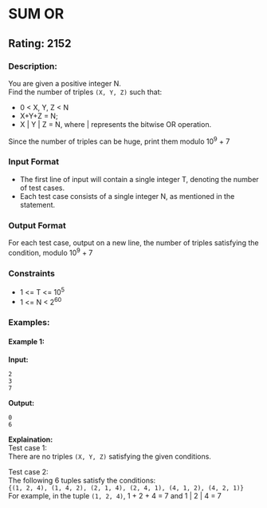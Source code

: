 # SUM OR
## Rating: 2152
### Description:
You are given a positive integer N.  
Find the number of triples `(X, Y, Z)` such that:
- 0 < X, Y, Z < N
- X+Y+Z = N;
- X | Y | Z = N, where | represents the bitwise OR operation.

Since the number of triples can be huge, print them modulo 10<sup>9</sup> + 7
### Input Format
- The first line of input will contain a single integer T, denoting the number of test cases.
- Each test case consists of a single integer N, as mentioned in the statement.
### Output Format
For each test case, output on a new line, the number of triples satisfying the condition, modulo 10<sup>9</sup> + 7
### Constraints
- 1 <= T <= 10<sup>5</sup>
- 1 <= N < 2<sup>60</sup>


### Examples:
#### Example 1:
**Input:**
```
2
3
7
```
**Output:**
```
0
6
```
**Explaination:**  
Test case 1:  
There are no triples `(X, Y, Z)` satisfying the given conditions.

Test case 2:  
The following 6 tuples satisfy the conditions:  
`{(1, 2, 4), (1, 4, 2), (2, 1, 4), (2, 4, 1), (4, 1, 2), (4, 2, 1)}`  
For example, in the tuple `(1, 2, 4)`, 1 + 2 + 4 = 7 and  1 | 2 | 4 = 7
